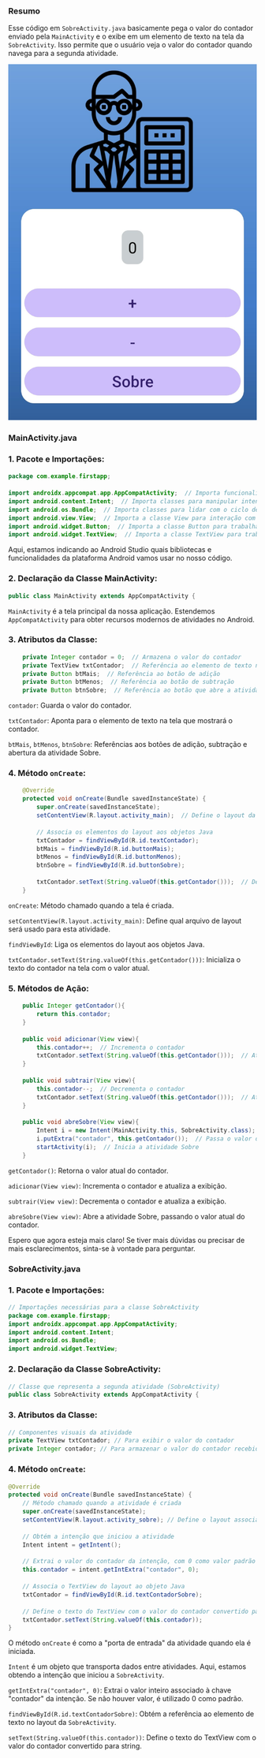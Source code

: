 ### Resumo

Esse código em `SobreActivity.java` basicamente pega o valor do contador enviado pela `MainActivity` e o exibe em um elemento de texto na tela da `SobreActivity`. Isso permite que o usuário veja o valor do contador quando navega para a segunda atividade.

![Imagem ilustrativa](img.jpg)

### MainActivity.java

### **1. Pacote e Importações:**

```java
package com.example.firstapp;

import androidx.appcompat.app.AppCompatActivity;  // Importa funcionalidades para atividades no Android
import android.content.Intent;  // Importa classes para manipular intent
import android.os.Bundle;  // Importa classes para lidar com o ciclo de vida da atividade
import android.view.View;  // Importa a classe View para interação com a interface do usuário
import android.widget.Button;  // Importa a classe Button para trabalhar com botões
import android.widget.TextView;  // Importa a classe TextView para trabalhar com textos
```

Aqui, estamos indicando ao Android Studio quais bibliotecas e funcionalidades da plataforma Android vamos usar no nosso código.

### **2. Declaração da Classe MainActivity:**

```java
public class MainActivity extends AppCompatActivity {

```

`MainActivity` é a tela principal da nossa aplicação. Estendemos `AppCompatActivity` para obter recursos modernos de atividades no Android.

### **3. Atributos da Classe:**

```java
    private Integer contador = 0;  // Armazena o valor do contador
    private TextView txtContador;  // Referência ao elemento de texto na interface
    private Button btMais;  // Referência ao botão de adição
    private Button btMenos;  // Referência ao botão de subtração
    private Button btnSobre;  // Referência ao botão que abre a atividade Sobre

```

`contador`: Guarda o valor do contador.

`txtContador`: Aponta para o elemento de texto na tela que mostrará o contador.

`btMais`, `btMenos`, `btnSobre`: Referências aos botões de adição, subtração e abertura da atividade Sobre.

### **4. Método `onCreate`:**

```java
    @Override
    protected void onCreate(Bundle savedInstanceState) {
        super.onCreate(savedInstanceState);
        setContentView(R.layout.activity_main);  // Define o layout da atividade

        // Associa os elementos do layout aos objetos Java
        txtContador = findViewById(R.id.textContador);
        btMais = findViewById(R.id.buttonMais);
        btMenos = findViewById(R.id.buttonMenos);
        btnSobre = findViewById(R.id.buttonSobre);

        txtContador.setText(String.valueOf(this.getContador()));  // Define o valor inicial do contador na tela
    }

```

`onCreate`: Método chamado quando a tela é criada.

`setContentView(R.layout.activity_main)`: Define qual arquivo de layout será usado para esta atividade.

`findViewById`: Liga os elementos do layout aos objetos Java.

`txtContador.setText(String.valueOf(this.getContador()))`: Inicializa o texto do contador na tela com o valor atual.

### **5. Métodos de Ação:**

```java
    public Integer getContador(){
        return this.contador;
    }

    public void adicionar(View view){
        this.contador++;  // Incrementa o contador
        txtContador.setText(String.valueOf(this.getContador()));  // Atualiza o texto na tela
    }

    public void subtrair(View view){
        this.contador--;  // Decrementa o contador
        txtContador.setText(String.valueOf(this.getContador()));  // Atualiza o texto na tela
    }

    public void abreSobre(View view){
        Intent i = new Intent(MainActivity.this, SobreActivity.class);  // Cria uma intenção para abrir a SobreActivity
        i.putExtra("contador", this.getContador());  // Passa o valor do contador para a SobreActivity
        startActivity(i);  // Inicia a atividade Sobre
    }

```

`getContador()`: Retorna o valor atual do contador.

`adicionar(View view)`: Incrementa o contador e atualiza a exibição.

`subtrair(View view)`: Decrementa o contador e atualiza a exibição.

`abreSobre(View view)`: Abre a atividade Sobre, passando o valor atual do contador.

Espero que agora esteja mais claro! Se tiver mais dúvidas ou precisar de mais esclarecimentos, sinta-se à vontade para perguntar.

### SobreActivity.java

### 1. **Pacote e Importações:**

```java
// Importações necessárias para a classe SobreActivity
package com.example.firstapp;
import androidx.appcompat.app.AppCompatActivity;
import android.content.Intent;
import android.os.Bundle;
import android.widget.TextView;

```

### 2. **Declaração da Classe SobreActivity:**

```java
// Classe que representa a segunda atividade (SobreActivity)
public class SobreActivity extends AppCompatActivity {

```

### 3. **Atributos da Classe:**

```java
// Componentes visuais da atividade
private TextView txtContador; // Para exibir o valor do contador
private Integer contador; // Para armazenar o valor do contador recebido da MainActivity

```

### 4. **Método `onCreate`:**

```java
@Override
protected void onCreate(Bundle savedInstanceState) {
    // Método chamado quando a atividade é criada
    super.onCreate(savedInstanceState);
    setContentView(R.layout.activity_sobre); // Define o layout associado a esta atividade

    // Obtém a intenção que iniciou a atividade
    Intent intent = getIntent();

    // Extrai o valor do contador da intenção, com 0 como valor padrão
    this.contador = intent.getIntExtra("contador", 0);

    // Associa o TextView do layout ao objeto Java
    txtContador = findViewById(R.id.textContadorSobre);

    // Define o texto do TextView com o valor do contador convertido para string
    txtContador.setText(String.valueOf(this.contador));
}

```

O método `onCreate` é como a "porta de entrada" da atividade quando ela é iniciada.

`Intent` é um objeto que transporta dados entre atividades. Aqui, estamos obtendo a intenção que iniciou a `SobreActivity`.

`getIntExtra("contador", 0)`: Extrai o valor inteiro associado à chave "contador" da intenção. Se não houver valor, é utilizado 0 como padrão.

`findViewById(R.id.textContadorSobre)`: Obtém a referência ao elemento de texto no layout da `SobreActivity`.

`setText(String.valueOf(this.contador))`: Define o texto do TextView com o valor do contador convertido para string.
